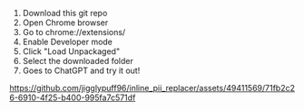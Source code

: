 1. Download this git repo
2. Open Chrome browser
3. Go to chrome://extensions/
4. Enable Developer mode
5. Click "Load Unpackaged"
6. Select the downloaded folder
7. Goes to ChatGPT and try it out!





https://github.com/jigglypuff96/inline_pii_replacer/assets/49411569/71fb2c26-6910-4f25-b400-995fa7c571df

